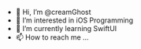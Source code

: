 - 👋 Hi, I’m @creamGhost
- 👀 I’m interested in iOS Programming
- 🌱 I’m currently learning SwiftUI 
- 📫 How to reach me ...

<!---
creamGhost/creamGhost is a ✨ special ✨ repository because its `README.md` (this file) appears on your GitHub profile.
You can click the Preview link to take a look at your changes.
--->
